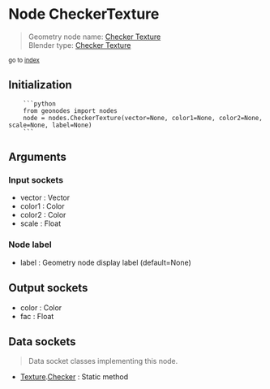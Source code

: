 
# Node CheckerTexture

> Geometry node name: [Checker Texture](https://docs.blender.org/manual/en/latest/modeling/geometry_nodes/texture/checker.html)<br>
  Blender type: [Checker Texture](https://docs.blender.org/api/current/bpy.types.ShaderNodeTexChecker.html)
  
<sub>go to [index](/docs/index.md)</sub>

Initialization
--------------
        
        ```python
        from geonodes import nodes
        node = nodes.CheckerTexture(vector=None, color1=None, color2=None, scale=None, label=None)
        ```



## Arguments


### Input sockets

- vector : Vector
- color1 : Color
- color2 : Color
- scale : Float

### Node label

- label : Geometry node display label (default=None)

## Output sockets

- color : Color
- fac : Float

## Data sockets

> Data socket classes implementing this node.
  
  
- [Texture](/docs/sockets/Texture.md).[Checker](/docs/sockets/Texture.md#checker) : Static method
  
